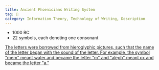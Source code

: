 ```yaml
---
title: Ancient Phoenicians Writing System
tag: 🌱 
category: Information Theory, Technology of Writing, Description
---
```


- 1000 BC
- 22 symbols, each denoting one consonant

[The letters were borrowed from hieroglyphic pictures, such that the name of the letter began with the sound of the letter. For example, the symbol "mem" meant water and became the letter "m" and "aleph" meant ox and became the letter "a."](https://www.khanacademy.org/computing/computer-science/informationtheory/info-theory/v/history-of-the-alphabet-language-of-coins-3-9)